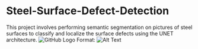 # Steel-Surface-Defect-Detection
This project involves performing semantic segmentation on pictures of steel surfaces to classify and localize the surface defects using the UNET architecture.
![GitHub Logo](/images/logo.png)
Format: ![Alt Text](url)

